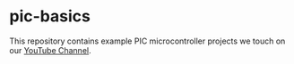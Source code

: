 # pic-basics

This repository contains example PIC microcontroller projects we touch on our [YouTube Channel](https://www.youtube.com/channel/UCP7Ijz1C8NlCqXFtRrPdJeg). 

